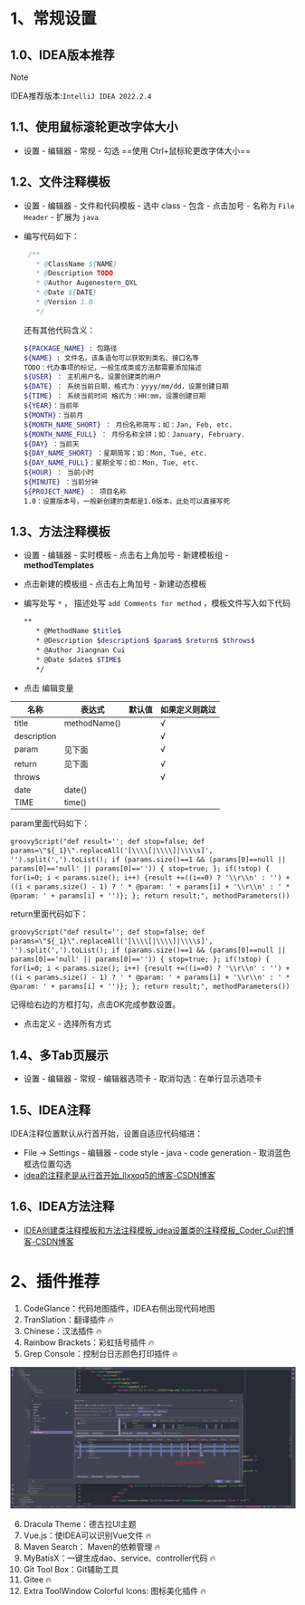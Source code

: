 # 1、常规设置



## 1.0、IDEA版本推荐

> [!NOTE]
>
> IDEA推荐版本:`IntelliJ IDEA 2022.2.4`

## 1.1、使用鼠标滚轮更改字体大小

- 设置 - 编辑器 - 常规 - 勾选 ==使用 Ctrl+鼠标轮更改字体大小==



## 1.2、文件注释模板

- 设置 - 编辑器 - 文件和代码模板 - 选中 class - 包含 - 点击加号 - 名称为 `File Header` - 扩展为 `java`

- 编写代码如下：

  ```java
   /**
     * @ClassName ${NAME} 
     * @Description TODO
     * @Author Augenestern_QXL
     * @Date ${DATE}
     * @Version 1.0
     */ 
  ```

  还有其他代码含义：

  ```bash
  ${PACKAGE_NAME} : 包路径
  ${NAME} : 文件名，该条语句可以获取到类名、接口名等
  TODO：代办事项的标记，一般生成类或方法都需要添加描述
  ${USER} ： 主机用户名，设置创建类的用户
  ${DATE} ： 系统当前日期，格式为：yyyy/mm/dd，设置创建日期
  ${TIME} ： 系统当前时间 格式为：HH:mm，设置创建日期
  ${YEAR}：当前年
  ${MONTH}：当前月
  ${MONTH_NAME_SHORT} ： 月份名称简写；如：Jan, Feb, etc.
  ${MONTH_NAME_FULL} ： 月份名称全拼；如：January, February.
  ${DAY} ：当前天
  ${DAY_NAME_SHORT} ：星期简写；如：Mon, Tue, etc.
  ${DAY_NAME_FULL}：星期全写；如：Mon, Tue, etc.
  ${HOUR} ： 当前小时
  ${MINUTE} ：当前分钟
  ${PROJECT_NAME} ： 项目名称
  1.0：设置版本号，一般新创建的类都是1.0版本，此处可以直接写死
  ```



## 1.3、方法注释模板

- 设置 - 编辑器 - 实时模板 - 点击右上角加号 - 新建模板组  - **methodTemplates**

- 点击新建的模板组 - 点击右上角加号 - 新建动态模板

- 编写处写 `*` ， 描述处写 `add Comments for method` ，模板文件写入如下代码

  ```bash
  **
     * @MethodName $title$
     * @Description $description$ $param$ $return$ $throws$
     * @Author Jiangnan Cui
     * @Date $date$ $TIME$
     */
  ```
  
- 点击 编辑变量 

| 名称        | 表达式       | 默认值 | 如果定义则跳过 |
| ----------- | ------------ | ------ | -------------- |
| title       | methodName() |        | √              |
| description |              |        | √              |
| param       | 见下面       |        | √              |
| return      | 见下面       |        | √              |
| throws      |              |        | √              |
| date        | date()       |        |                |
| TIME        | time()       |        |                |

param里面代码如下：

```
groovyScript("def result=''; def stop=false; def params=\"${_1}\".replaceAll('[\\\\[|\\\\]|\\\\s]', '').split(',').toList(); if (params.size()==1 && (params[0]==null || params[0]=='null' || params[0]=='')) { stop=true; }; if(!stop) { for(i=0; i < params.size(); i++) {result +=((i==0) ? '\\r\\n' : '') + ((i < params.size() - 1) ? ' * @param: ' + params[i] + '\\r\\n' : ' * @param: ' + params[i] + '')}; }; return result;", methodParameters())
```

return里面代码如下：

```
groovyScript("def result=''; def stop=false; def params=\"${_1}\".replaceAll('[\\\\[|\\\\]|\\\\s]', '').split(',').toList(); if (params.size()==1 && (params[0]==null || params[0]=='null' || params[0]=='')) { stop=true; }; if(!stop) { for(i=0; i < params.size(); i++) {result +=((i==0) ? '\\r\\n' : '') + ((i < params.size() - 1) ? ' * @param: ' + params[i] + '\\r\\n' : ' * @param: ' + params[i] + '')}; }; return result;", methodParameters())
```

记得给右边的方框打勾，点击OK完成参数设置。

- 点击定义 - 选择所有方式



## 1.4、多Tab页展示

- 设置 - 编辑器 - 常规 - 编辑器选项卡 - 取消勾选：在单行显示选项卡





## 1.5、IDEA注释

IDEA注释位置默认从行首开始，设置自适应代码缩进：

- File -> Settings - 编辑器 -  code style - java - code generation - 取消蓝色框选位置勾选
- [idea的注释老是从行首开始_llxxqq5的博客-CSDN博客](https://blog.csdn.net/m0_58574228/article/details/122324335)



## 1.6、IDEA方法注释

- [IDEA创建类注释模板和方法注释模板_idea设置类的注释模板_Coder_Cui的博客-CSDN博客](https://blog.csdn.net/xiaocui1995/article/details/123953752)







# 2、插件推荐

1. CodeGlance：代码地图插件，IDEA右侧出现代码地图
2. TranSlation：翻译插件 🔥
3. Chinese：汉法插件 🔥
4. Rainbow Brackets：彩虹括号插件 🔥
5. Grep Console：控制台日志颜色打印插件 🔥

![](IDEA优化设置.assets/1.png)

6. Dracula Theme：德古拉UI主题
7. Vue.js：使IDEA可以识别Vue文件 🔥
8. Maven Search： Maven的依赖管理 🔥
9. MyBatisX：一键生成dao、service、controller代码 🔥
10. Git Tool Box：Git辅助工具
11. Gitee 🔥
12. Extra ToolWindow Colorful Icons: 图标美化插件 🔥

































































